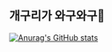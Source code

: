 ## 개구리가 와구와구🐸

[![Anurag's GitHub stats](https://github-readme-stats.vercel.app/api?username=sjPark00&count_private=true&theme=tokyonight)](https://github.com/anuraghazra/github-readme-stats)
